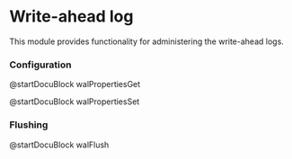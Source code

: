 Write-ahead log
===============

This module provides functionality for administering the write-ahead logs.

### Configuration
<!-- arangod/V8Server/v8-vocbase.h -->
@startDocuBlock walPropertiesGet

<!-- arangod/V8Server/v8-vocbase.h -->
@startDocuBlock walPropertiesSet

### Flushing

<!-- arangod/V8Server/v8-vocbase.h -->
@startDocuBlock walFlush

